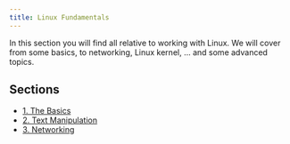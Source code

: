 ```yaml
---
title: Linux Fundamentals
---
```


In this section you will find all relative to working with Linux. We will cover from some basics, to networking, Linux kernel, ... and some advanced topics.

## Sections

- [1. The Basics](01-the-basics)
- [2. Text Manipulation](02-text-manipulation)
- [3. Networking](03-networking)
